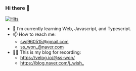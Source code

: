 ### Hi there 🐥
[![Hits](https://hits.seeyoufarm.com/api/count/incr/badge.svg?url=https%3A%2F%2Fgithub.com%2Fss-won&count_bg=%2379C83D&title_bg=%23555555&title=hits&edge_flat=false)](https://hits.seeyoufarm.com)
- 🌱 I’m currently learning Web, Javascript, and Typescript.
- 📫 How to reach me: 
  - swj960515@gmail.com
  - ss_won_@naver.com
- ✍🏻 This is my blog for recording:
  - <https://velog.io/@ss-won/>
  - <https://blog.naver.com/j_wish_>

<!--
**ss-won/ss-won** is a ✨ _special_ ✨ repository because its `README.md` (this file) appears on your GitHub profile.

Here are some ideas to get you started:

- 🔭 I’m currently working on ...
- 🌱 I’m currently learning ...
- 👯 I’m looking to collaborate on ...
- 🤔 I’m looking for help with ...
- 💬 Ask me about ...
- 📫 How to reach me: ...
- 😄 Pronouns: ...
- ⚡ Fun fact: ...
-->
